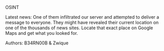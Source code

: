 OSINT

Latest news: One of them infiltrated our server and attempted to deliver a message to everyone. They might have revealed their current location on one of the thousands of news sites. Locate that exact place on Google Maps and get what you looked for.

Authors: B34RN00B & Zwique
